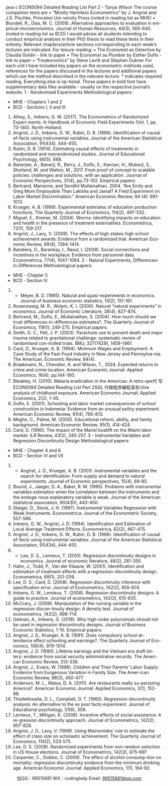 java c
ECON5094 Detailed Reading List
Part 2 - Tanya Wilson
The course companion texts are
• “Mostly Harmless Econometrics” by J. Angrist and J.S. Pischke, Princeton Uni-versity Press (noted in reading list as MHE)
• Blundell, R.,  Dias, M. C. (2009). Alternative approaches to evaluation in em-pirical microeconomics. Journal of Human Resources, 44(3), 565-640. (noted in reading list as BCD)
I would advise all students intending to conduct empirical analysis in their PhD thesis to read these texts in their entirety. Relevant chapters/article sections corresponding to each week’s lectures are indicated.
For leisure reading:
• The Economist as Detective by Claudia Goldin - link to paper
• The Economist as Plumber by Esther Duflo - link to paper
• “Freakonomics” by Steve Levitt and Stephen Dubner
For each unit I have included key papers on the econometric methods used, references for the papers discussed in the lectures and additional papers which use the method described in the relevant lecture. * indicates required reading. Everything else is op-tional. Those papers in bold font have supplementary data files available - usually on the respective journal’s website.
1 - Randomised Experiments
Methodological papers:
* MHE - Chapters 1 and 2
* BCD - Sections I, II and III
1. Athey, S.,  Imbens, G. W. (2017). The Econometrics of Randomized Experi-ments. In Handbook of Economic Field Experiments (Vol. 1, pp. 73-140). North-Holland.
2. Angrist, J. D., Imbens, G. W.,  Rubin, D. B. (1996). Identification of causal ef-fects using instrumental variables. Journal of the American Statistical Association, 91(434), 444-455.
3. Rubin, D. B. (1974). Estimating causal effects of treatments in randomized and nonrandomized studies. Journal of Educational Psychology, 66(5), 688.
4. Banerjee, A., Banerji, R., Berry, J., Duflo, E., Kannan, H., Mukerji, S., Shotland, M. and Walton, M., 2017. From proof of concept to scalable policies: challenges and solutions, with an application. Journal of Economic Perspectives, 31(4), pp.73-102.
Empirical papers:
1. Bertrand, Marianne, and Sendhil Mullainathan. 2004. ”Are Emily and Greg More Employable Than Lakisha and Jamal? A Field Experiment on Labor Market Discrimination.” American Economic Review, 94 (4): 991-1013.
2. Krueger, A. B. (1999). Experimental estimates of education production functions. The Quarterly Journal of Economics, 114(2), 497-532.
3. Miguel, E.,  Kremer, M. (2004). Worms: identifying impacts on education and health in the presence of treatment externalities. Econometrica, 72(1), 159-217.
4. Angrist, J.,  Lavy, V. (2009). The effects of high stakes high school achievement awards: Evidence from a randomized trial. American Eco-nomic Review, 99(4), 1384-1414.
5. Bandiera, O., Barankay, I.,  Rasul, I. (2009). Social connections and incentives in the workplace: Evidence from personnel data. Econometrica, 77(4), 1047-1094.
2 - Natural Experiments, Differences-in-Differences
Methodological papers:
* MHE - Chapter 5
* BCD - Section IV
1. * Meyer, B. D. (1995). Natural and quasi-experiments in economics. Journal of business  economic statistics, 13(2), 151-161.
2. Rosenzweig, M. R.,  Wolpin, K. I. (2000). Natural “natural experiments” in economics. Journal of Economic Literature, 38(4), 827-874.
3. Bertrand, M., Duflo, E.,  Mullainathan, S. (2004). How much should we trust differences-in-differences estimates?. The Quarterly Journal of Economics, 119(1), 249-275.
Empirical papers:
1. Smith, G. C.,  Pell, J. P. (2003). Parachute use to prevent death and major trauma related to gravitational challenge: systematic review of randomised con-trolled trials. BMJ, 327(7429), 1459-1461.
2. Card, D.,  Krueger, A. B. (1994). Minimum Wages and Employment: A Case Study of the Fast-Food Industry in New Jersey and Pennsylva-nia. The American. Economic Review, 84(4).
3. Braakmann, N., Chevalier, A. and Wilson, T., 2024. Expected returns to crime and crime location. American Economic Journal: Applied Economics, 16(4), pp.144-160.
4. Bleakley, H. (2010). Malaria eradication in the Americas: A retro-spe代 写ECON5094 Detailed Reading List Part 2SQL
代做程序编程语言ctive analysis of childhood exposure. American Economic Journal: Applied Economics, 2(2), 1-45.
5. Duflo, E. (2001). Schooling and labor market consequences of school construction in Indonesia: Evidence from an unusual policy experiment. American Economic Review, 91(4), 795-813.
6. Meghir, C.,  Palme, M. (2005). Educational reform, ability, and family background. American Economic Review, 95(1), 414-424.
7. Card, D. (1990). The impact of the Mariel boatlift on the Miami labor market. ILR Review, 43(2), 245-257.
3 - Instrumental Variables and Regression Discontinuity Design
Methodological papers:
* MHE - Chapter 4 and 6
* BCD - Section VI and VII
1. * Angrist, J. D.,  Krueger, A. B. (2001). Instrumental variables and the search for identification: From supply and demand to natural experiments. Journal of Economic perspectives, 15(4), 69-85.
2. Bound, J., Jaeger, D. A.,  Baker, R. M. (1995). Problems with instrumental variables estimation when the correlation between the instruments and the endoge-nous explanatory variable is weak. Journal of the American statistical association, 90(430), 443-450.
3. Staiger, D.,  Stock, J. H. (1997). Instrumental Variables Regression with Weak Instruments. Econometrica: Journal of the Econometric Society, 557-586.
4. Imbens, G. W.,  Angrist, J. D. (1994). Identification and Estimation of Local Average Treatment Effects. Econometrica, 62(2), 467-475.
5. Angrist, J. D., Imbens, G. W.,  Rubin, D. B. (1996). Identification of causal ef-fects using instrumental variables. Journal of the American Statistical Association, 91(434), 444-455.
6. * Lee, D. S.,  Lemieux, T. (2010). Regression discontinuity designs in economics. Journal of economic literature, 48(2), 281-355.
7. Hahn, J., Todd, P.,  Van der Klaauw, W. (2001). Identification and estimation of treatment effects with a regression-discontinuity design. Econometrica, 69(1), 201-209.
8. Lee, D. S.,  Card, D. (2008). Regression discontinuity inference with specification error. Journal of Econometrics, 142(2), 655-674.
9. Imbens, G. W.,  Lemieux, T. (2008). Regression discontinuity designs: A guide to practice. Journal of econometrics, 142(2), 615-635.
10. McCrary, J. (2008). Manipulation of the running variable in the regression discon-tinuity design: A density test. Journal of econometrics, 142(2), 698-714.
11. Gelman, A.,  Imbens, G. (2018). Why high-order polynomials should not be used in regression discontinuity designs. Journal of Business  Economic Statistics, 1-10.
Empirical papers:
1. Angrist, J. D.,  Krueger, A. B. (1991). Does compulsory school at-tendance affect schooling and earnings?. The Quarterly Journal of Eco-nomics, 106(4), 979-1014.
2. Angrist, J. D. (1990). Lifetime earnings and the Vietnam era draft lot-tery: evidence from social security administrative records. The Ameri-can Economic Review, 313-336.
3. Angrist, J.,  Evans, W. (1998). Children and Their Parents’ Labor Supply: Evidence from Exogenous Variation in Family Size. The Amer-ican Economic Review, 88(3), 450-477
4. Anderson, M. L.,  Matsa, D. A. (2011). Are restaurants really su-persizing America?. American Economic Journal: Applied Economics, 3(1), 152-88.
5. Thistlethwaite, D. L.,  Campbell, D. T. (1960). Regression-discontinuity analysis: An alternative to the ex post facto experiment. Journal of Educational psychology, 51(6), 309.
6. Lemieux, T.,  Milligan, K. (2008). Incentive effects of social assistance: A re-gression discontinuity approach. Journal of Econometrics, 142(2), 807-828.
7. Angrist, J. D.,  Lavy, V. (1999). Using Maimonides’ rule to estimate the effect of class size on scholastic achievement. The Quarterly Journal of Economics, 114(2), 533-575.
8. Lee, D. S. (2008). Randomized experiments from non-random selection in US House elections. Journal of Econometrics, 142(2), 675-697
9. Carpenter, C.,  Dobkin, C. (2009). The effect of alcohol consump-tion on mortality: regression discontinuity evidence from the minimum drinking age. American Economic Journal: Applied Economics, 1(1), 164-82.







         
加QQ：99515681  WX：codinghelp  Email: 99515681@qq.com
